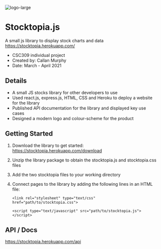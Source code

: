 
![logo-large](https://user-images.githubusercontent.com/55993520/119248568-03cdb700-bb60-11eb-884f-6971006dfe35.png)

# Stocktopia.js

A small js library to display stock charts and data  
https://stocktopia.herokuapp.com/

- CSC309 individual project
- Created by: Callan Murphy
- Date: March - April 2021

## Details

- A small JS stocks library for other developers to use
- Used react.js, express.js, HTML, CSS and Heroku to deploy a website for the library
- Published API documentation for the library and displayed key use cases
- Designed a modern logo and colour-scheme for the product

## Getting Started

1. Download the library to get started: https://stocktopia.herokuapp.com/download

2. Unzip the library package to obtain the stocktopia.js and stocktopia.css files

3. Add the two stocktopia files to your working directory

4. Connect pages to the library by adding the following lines in an HTML file:

    `<link rel="stylesheet" type="text/css" href="path/to/stocktopia.css">`

    `<script type="text/javascript" src="path/to/stocktopia.js"></script>`
    
## API / Docs

https://stocktopia.herokuapp.com/api
